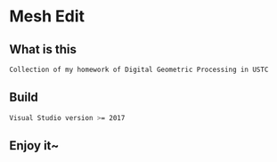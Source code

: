 # Mesh Edit

## What is this

```bash
Collection of my homework of Digital Geometric Processing in USTC
```

## Build

```bash
Visual Studio version >= 2017
```

## Enjoy it~

